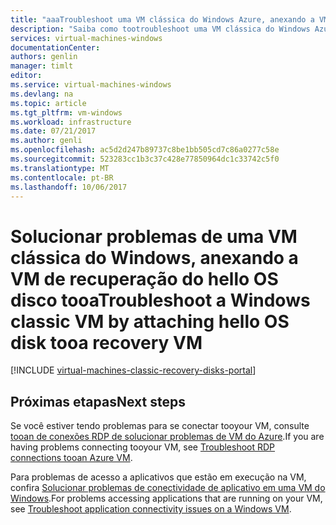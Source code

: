```yaml
---
title: "aaaTroubleshoot uma VM clássica do Windows Azure, anexando a VM de recuperação do hello OS disco tooa | Microsoft Docs"
description: "Saiba como tootroubleshoot uma VM clássica do Windows Azure, anexando Olá VM de recuperação de tooa de disco do sistema operacional"
services: virtual-machines-windows
documentationCenter: 
authors: genlin
manager: timlt
editor: 
ms.service: virtual-machines-windows
ms.devlang: na
ms.topic: article
ms.tgt_pltfrm: vm-windows
ms.workload: infrastructure
ms.date: 07/21/2017
ms.author: genli
ms.openlocfilehash: ac5d2d247b89737c8be1bb505cd7c86a0277c58e
ms.sourcegitcommit: 523283cc1b3c37c428e77850964dc1c33742c5f0
ms.translationtype: MT
ms.contentlocale: pt-BR
ms.lasthandoff: 10/06/2017
---
```

# <a name="troubleshoot-a-windows-classic-vm-by-attaching-hello-os-disk-tooa-recovery-vm"></a><span data-ttu-id="e312b-103">Solucionar problemas de uma VM clássica do Windows, anexando a VM de recuperação do hello OS disco tooa</span><span class="sxs-lookup"><span data-stu-id="e312b-103">Troubleshoot a Windows classic VM by attaching hello OS disk tooa recovery VM</span></span>

[!INCLUDE [virtual-machines-classic-recovery-disks-portal](../../../../includes/virtual-machines-classic-recovery-disks-portal.md)]

## <a name="next-steps"></a><span data-ttu-id="e312b-104">Próximas etapas</span><span class="sxs-lookup"><span data-stu-id="e312b-104">Next steps</span></span>
<span data-ttu-id="e312b-105">Se você estiver tendo problemas para se conectar tooyour VM, consulte [tooan de conexões RDP de solucionar problemas de VM do Azure](../troubleshoot-rdp-connection.md).</span><span class="sxs-lookup"><span data-stu-id="e312b-105">If you are having problems connecting tooyour VM, see [Troubleshoot RDP connections tooan Azure VM](../troubleshoot-rdp-connection.md).</span></span> 

<span data-ttu-id="e312b-106">Para problemas de acesso a aplicativos que estão em execução na VM, confira [Solucionar problemas de conectividade de aplicativo em uma VM do Windows](../troubleshoot-app-connection.md).</span><span class="sxs-lookup"><span data-stu-id="e312b-106">For problems accessing applications that are running on your VM, see [Troubleshoot application connectivity issues on a Windows VM](../troubleshoot-app-connection.md).</span></span>
